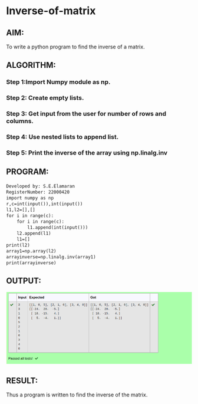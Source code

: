 # Inverse-of-matrix

## AIM:
To write a python program to find the inverse of a matrix.


## ALGORITHM:
### Step 1:Import Numpy module as np.
### Step 2: Create empty lists.
### Step 3: Get input from the user for number of rows and columns.
### Step 4: Use nested lists to append list.
### Step 5: Print the inverse of the array using np.linalg.inv


## PROGRAM:
```
Developed by: S.E.Elamaran
RegisterNumber: 22000420
import numpy as np
r,c=int(input()),int(input())
l1,l2=[],[]
for i in range(c):
    for i in range(c):
        l1.append(int(input()))
    l2.append(l1)
    l1=[]
print(l2)
array1=np.array(l2)
arrayinverse=np.linalg.inv(array1)
print(arrayinverse)
```

## OUTPUT:
![0utput](24d.png)

## RESULT:
Thus a program is written to find the inverse of the matrix.


